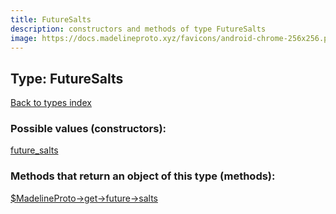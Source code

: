 ```yaml
---
title: FutureSalts
description: constructors and methods of type FutureSalts
image: https://docs.madelineproto.xyz/favicons/android-chrome-256x256.png
---
```

## Type: FutureSalts  
[Back to types index](index.md)



### Possible values (constructors):

[future\_salts](../constructors/future_salts.md)  



### Methods that return an object of this type (methods):

[$MadelineProto->get->future->salts](../methods/get_future_salts.md)  



